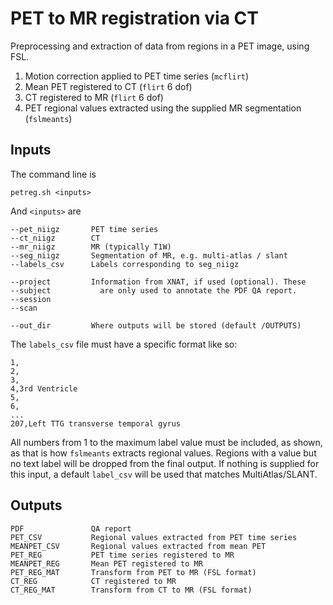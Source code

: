 # PET to MR registration via CT

Preprocessing and extraction of data from regions in a PET image, using FSL.

1. Motion correction applied to PET time series (`mcflirt`)
2. Mean PET registered to CT (`flirt` 6 dof)
3. CT registered to MR (`flirt` 6 dof)
4. PET regional values extracted using the supplied MR segmentation (`fslmeants`)

## Inputs

The command line is

    petreg.sh <inputs>

And `<inputs>` are

	--pet_niigz       PET time series
    --ct_niigz        CT
    --mr_niigz        MR (typically T1W)
    --seg_niigz       Segmentation of MR, e.g. multi-atlas / slant
    --labels_csv      Labels corresponding to seg_niigz
    
    --project         Information from XNAT, if used (optional). These
	--subject           are only used to annotate the PDF QA report.
	--session
	--scan
    
    --out_dir         Where outputs will be stored (default /OUTPUTS)

The `labels_csv` file must have a specific format like so:

    1,
    2,
    3,
    4,3rd Ventricle
    5,
    6,
    ...
    207,Left TTG transverse temporal gyrus

All numbers from 1 to the maximum label value must be included, as shown, as that is how 
`fslmeants` extracts regional values. Regions with a value but no text label will be 
dropped from the final output. If nothing is supplied for this input, a default `label_csv` 
will be used that matches MultiAtlas/SLANT.

## Outputs

    PDF               QA report
    PET_CSV           Regional values extracted from PET time series
    MEANPET_CSV       Regional values extracted from mean PET
    PET_REG           PET time series registered to MR
    MEANPET_REG       Mean PET registered to MR
    PET_REG_MAT       Transform from PET to MR (FSL format)
    CT_REG            CT registered to MR
    CT_REG_MAT        Transform from CT to MR (FSL format)




